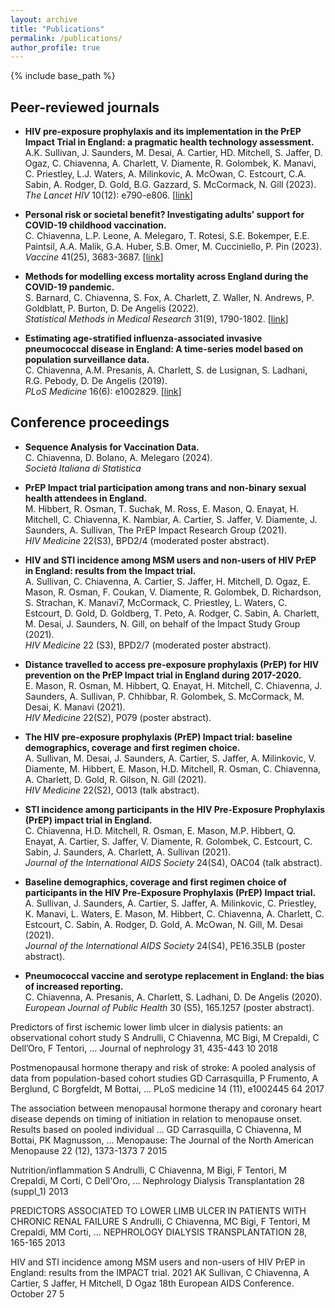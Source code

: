```yaml
---
layout: archive
title: "Publications"
permalink: /publications/
author_profile: true
---
```


{% include base_path %}

## Peer-reviewed journals

* **HIV pre-exposure prophylaxis and its implementation in the PrEP Impact Trial in England: a pragmatic health technology assessment.**   
A.K. Sullivan, J. Saunders, M. Desai, A. Cartier, HD. Mitchell, S. Jaffer, D. Ogaz, C. Chiavenna, A. Charlett, V. Diamente, R. Golombek, K. Manavi, C. Priestley, L.J. Waters, A. Milinkovic, A. McOwan, C. Estcourt, C.A. Sabin, A. Rodger, D. Gold, B.G. Gazzard, S. McCormack, N. Gill (2023).   
*The Lancet HIV* 10(12): e790-e806. [[link](https://doi.org/10.1016/S2352-3018(23)00256-4)]

* **Personal risk or societal benefit? Investigating adults’ support for COVID-19 childhood vaccination.**   
C. Chiavenna, L.P. Leone, A. Melegaro, T. Rotesi, S.E. Bokemper, E.E. Paintsil, A.A. Malik, G.A. Huber, S.B. Omer, M. Cucciniello, P. Pin (2023).   
*Vaccine* 41(25), 3683-3687. [[link](https://doi.org/10.1016/j.vaccine.2023.05.017)]

* **Methods for modelling excess mortality across England during the COVID-19 pandemic.**   
S. Barnard, C. Chiavenna, S. Fox, A. Charlett, Z. Waller, N. Andrews, P. Goldblatt, P. Burton, D. De Angelis (2022).   
*Statistical Methods in Medical Research* 31(9), 1790-1802. [[link](https://journals.sagepub.com/doi/full/10.1177/09622802211046384)]

* **Estimating age-stratified influenza-associated invasive pneumococcal disease in England: A time-series model based on population surveillance data.**   
C. Chiavenna, A.M. Presanis, A. Charlett, S. de Lusignan, S. Ladhani, R.G. Pebody, D. De Angelis (2019).   
*PLoS Medicine* 16(6): e1002829. [[link](https://doi.org/10.1371/journal.pmed.1002829)]

## Conference proceedings

* **Sequence Analysis for Vaccination Data.**   
C. Chiavenna, D. Bolano, A. Melegaro (2024).   
*Società Italiana di Statistica*

* **PrEP Impact trial participation among trans and non-binary sexual health attendees in England.**   
M. Hibbert, R. Osman, T. Suchak, M. Ross, E. Mason, Q. Enayat, H. Mitchell, C. Chiavenna, K. Nambiar, A. Cartier, S. Jaffer, V. Diamente, J. Saunders, A. Sullivan, The PrEP Impact Research Group (2021).   
*HIV Medicine* 22(S3), BPD2/4 (moderated poster abstract).

* **HIV and STI incidence among MSM users and non-users of HIV PrEP in England: results from the Impact trial.**   
A. Sullivan, C. Chiavenna, A. Cartier, S. Jaffer, H. Mitchell, D. Ogaz, E. Mason, R. Osman, F. Coukan, V. Diamente, R. Golombek, D. Richardson, S. Strachan, K. Manavi7, McCormack, C. Priestley, L. Waters, C. Estcourt, D. Gold, D. Goldberg, T. Peto, A. Rodger, C. Sabin, A. Charlett, M. Desai, J. Saunders, N. Gill, on behalf of the Impact Study Group (2021).   
*HIV Medicine* 22 (S3), BPD2/7 (moderated poster abstract).

* **Distance travelled to access pre-exposure prophylaxis (PrEP) for HIV prevention on the PrEP Impact trial in England during 2017-2020.**   
E. Mason, R. Osman, M. Hibbert, Q. Enayat, H. Mitchell, C. Chiavenna, J. Saunders, A. Sullivan, P. Chhibbar, R. Golombek, S. McCormack, M. Desai, K. Manavi (2021).   
*HIV Medicine* 22(S2), P079 (poster abstract).

* **The HIV pre-exposure prophylaxis (PrEP) Impact trial: baseline demographics, coverage and first regimen choice.**   
A. Sullivan, M. Desai, J. Saunders, A. Cartier, S. Jaffer, A. Milinkovic, V. Diamente, M. Hibbert, E. Mason, H.D. Mitchell, R. Osman, C. Chiavenna, A. Charlett, D. Gold, R. Gilson, N. Gill (2021).   
*HIV Medicine* 22(S2), O013 (talk abstract).

* **STI incidence among participants in the HIV Pre-Exposure Prophylaxis (PrEP) impact trial in England.**   
C. Chiavenna, H.D. Mitchell, R. Osman, E. Mason, M.P. Hibbert, Q. Enayat, A. Cartier, S. Jaffer, V. Diamente, R. Golombek, C. Estcourt, C. Sabin, J. Saunders, A. Charlett, A. Sullivan (2021).   
*Journal of the International AIDS Society* 24(S4), OAC04 (talk abstract).

* **Baseline demographics, coverage and first regimen choice of participants in the HIV Pre-Exposure Prophylaxis (PrEP) Impact trial.**   
A. Sullivan, J. Saunders, A. Cartier, S. Jaffer, A. Milinkovic, C. Priestley, K. Manavi, L. Waters, E. Mason, M. Hibbert, C. Chiavenna, A. Charlett, C. Estcourt, C. Sabin, A. Rodger, D. Gold, A. McOwan, N. Gill, M. Desai (2021).   
*Journal of the International AIDS Society* 24(S4), PE16.35LB (poster abstract).

* **Pneumococcal vaccine and serotype replacement in England: the bias of increased reporting.**   
C. Chiavenna, A. Presanis, A. Charlett, S. Ladhani, D. De Angelis (2020).   
*European Journal of Public Health* 30 (S5), 165.1257 (poster abstract).



Predictors of first ischemic lower limb ulcer in dialysis patients: an observational cohort study
S Andrulli, C Chiavenna, MC Bigi, M Crepaldi, C Dell’Oro, F Tentori, ...
Journal of nephrology 31, 435-443
10	2018

Postmenopausal hormone therapy and risk of stroke: A pooled analysis of data from population-based cohort studies
GD Carrasquilla, P Frumento, A Berglund, C Borgfeldt, M Bottai, ...
PLoS medicine 14 (11), e1002445
64	2017

The association between menopausal hormone therapy and coronary heart disease depends on timing of initiation in relation to menopause onset. Results based on pooled individual …
GD Carrasquilla, C Chiavenna, M Bottai, PK Magnusson, ...
Menopause: The Journal of the North American Menopause 22 (12), 1373-1373
7	2015

Nutrition/inflammation
S Andrulli, C Chiavenna, M Bigi, F Tentori, M Crepaldi, M Corti, C Dell'Oro, ...
Nephrology Dialysis Transplantation 28 (suppl_1)
2013

PREDICTORS ASSOCIATED TO LOWER LIMB ULCER IN PATIENTS WITH CHRONIC RENAL FAILURE
S Andrulli, C Chiavenna, MC Bigi, F Tentori, M Crepaldi, MM Corti, ...
NEPHROLOGY DIALYSIS TRANSPLANTATION 28, 165-165
2013

HIV and STI incidence among MSM users and non-users of HIV PrEP in England: results from the IMPACT trial. 2021
AK Sullivan, C Chiavenna, A Cartier, S Jaffer, H Mitchell, D Ogaz
18th European AIDS Conference. October 27
5	
